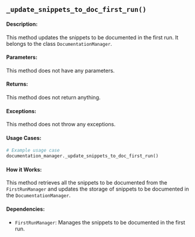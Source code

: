 ## `_update_snippets_to_doc_first_run()`

#### Description:
This method updates the snippets to be documented in the first run. It belongs to the class `DocumentationManager`.

#### Parameters:
This method does not have any parameters.

#### Returns:
This method does not return anything.

#### Exceptions:
This method does not throw any exceptions.

#### Usage Cases:

```python
# Example usage case
documentation_manager._update_snippets_to_doc_first_run()
```

#### How it Works:
This method retrieves all the snippets to be documented from the `FirstRunManager` and updates the storage of snippets to be documented in the `DocumentationManager`.

#### Dependencies:
- `FirstRunManager`: Manages the snippets to be documented in the first run.